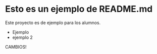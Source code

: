 # Esto es un ejemplo de README.md

Este proyecto es de ejemplo para los alumnos.

* Ejemplo
* ejemplo 2

CAMBIOS!
